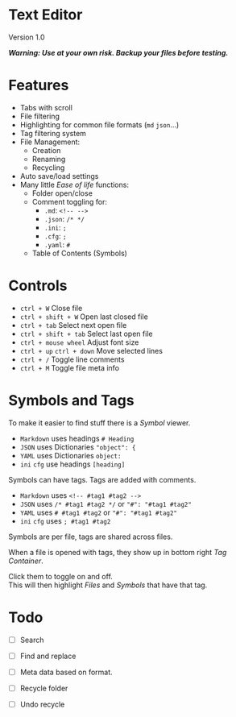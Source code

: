 # Text Editor
Version 1.0

***Warning: Use at your own risk. Backup your files before testing.***

# Features
- Tabs with scroll
- File filtering
- Highlighting for common file formats (`md` `json`...)
- Tag filtering system
- File Management:
	- Creation
	- Renaming
	- Recycling
- Auto save/load settings
- Many little *Ease of life* functions:
	- Folder open/close
	- Comment toggling for:
		- `.md`: `<!-- -->`
		- `.json`: `/* */`
		- `.ini`: `; `
		- `.cfg`: `; `
		- `.yaml`: `# `
	- Table of Contents (Symbols)

# Controls
- `ctrl + W` Close file
- `ctrl + shift + W` Open last closed file 
- `ctrl + tab` Select next open file
- `ctrl + shift + tab` Select last open file
- `ctrl + mouse wheel` Adjust font size
- `ctrl + up` `ctrl + down` Move selected lines
- `ctrl + /` Toggle line comments
- `ctrl + M` Toggle file meta info

# Symbols and Tags
To make it easier to find stuff there is a *Symbol* viewer.

- `Markdown` uses headings `# Heading`
- `JSON` uses Dictionaries `"object": {`
- `YAML` uses Dictionaries `object: `
- `ini` `cfg` use headings `[heading]`

Symbols can have tags. Tags are added with comments.

- `Markdown` uses `<!-- #tag1 #tag2 -->`
- `JSON` uses `/* #tag1 #tag2 */` or `"#": "#tag1 #tag2"`
- `YAML` uses `# #tag1 #tag2` or `"#": "#tag1 #tag2"`
- `ini` `cfg` uses `; #tag1 #tag2`

Symbols are per file, tags are shared across files.

When a file is opened with tags, they show up in bottom right *Tag Container*.

Click them to toggle on and off.\
This will then highlight *Files* and *Symbols* that have that tag.

# Todo
- [ ] Search
- [ ] Find and replace
- [ ] Meta data based on format.
- [ ] Recycle folder
- [ ] Undo recycle


